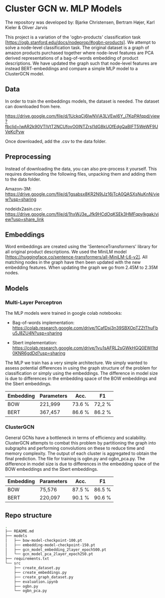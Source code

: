 # Cluster GCN w. MLP Models

The repository was developed by:
Bjarke Christensen, Bertram Højer, Karl Kieler & Oliver Jarvis

This project is a variation of the 'ogbn-products' classification task [https://ogb.stanford.edu/docs/nodeprop/#ogbn-products]. We attempt to solve a node-level classification task. The original dataset is a graph of amazon products purchased together where node-level features are PCA derived representations of a bag-of-words embedding of product descriptions. We have updated the graph such that node-level features are instead BERT-embeddings and compare a simple MLP model to a ClusterGCN model. 

## Data
In order to train the embeddings models, the dataset is needed. The dataset can downloaded from here.


https://drive.google.com/file/d/1UckqCj6lwNViA3LVEwl6Y_i7KpPAfqpd/view?fbclid=IwAR2k90VTIVtT2NCUfovO0lNTZrsI1dG8kUOfEdgQaBIFT5WeWF9UVeKcPyw


Once downloaded, add the .csv to the data folder.

## Preprocessing
Instead of downloading the data, you can also pre-process it yourself.
This requires downloading the following files, unpacking them and adding them to the data folder.


Amazon-3M: https://drive.google.com/file/d/1gsabsx8KR2N9jJz16jTcA0QASXsNuKnN/view?usp=sharing


nodeidx2asin.csv: https://drive.google.com/file/d/1hxWJ3e_Jfk9HCdOqKSEk3HMFqpylkgak/view?usp=share_link

## Embeddings
Word embeddings are created using the 'SentenceTransformers' library for all original product descriptions. We used the MiniLM model [https://huggingface.co/sentence-transformers/all-MiniLM-L6-v2]. All matching nodes in the graph have then been updated with the new embedding features. When updating the graph we go from 2.45M to 2.35M nodes.

## Models
### Multi-Layer Perceptron
The MLP models were trained in google colab notebooks:

- Bag-of-words implementation: https://colab.research.google.com/drive/1CafDsj3n39SBXOpTZZtThuFbu5J8ZU4N?usp=sharing

- Sbert implementation: https://colab.research.google.com/drive/1vu1sAFRL2sGWkHGQ0EWl1td0KNR6gdDd?usp=sharing


The MLP we train has a very simple architecture. We simply wanted to assess potential differences in using the graph structure of the problem for classification or simply using the embeddings. The difference in model size is due to differences in the embedding space of the BOW embeddings and the Sbert embeddings.

| Embedding | Parameters | Acc.     | F1       |
|-----------|------------|----------|----------|
| BOW       | 221,999    | 73.6 %   | 72,2 %   |
| BERT      | 367,457    | 86.6 %   | 86.2 %   |

### ClusterGCN
General GCNs have a bottleneck in terms of efficiency and scalability. ClusterGCN attempts to combat this problem by partitioning the graph into subgraphs and performing convolutions on these to reduce time and memory complexity. The output of each cluster is aggregated to obtain the final prediction. The file for training is ogbn.py and ogbn_pca.py. The difference in model size is due to differences in the embedding space of the BOW embeddings and the Sbert embeddings.

| Embedding | Parameters | Acc.     | F1       |
|-----------|------------|----------|----------|
| BOW       |  75,576    | 87.5 %   | 86.5 %   |
| BERT      | 220,097    | 90.1 %   | 90.6 %   |

## Repo structure 
```bash 
.
├── README.md
├── models
│   ├── bow-model-checkpoint-100.pt
│   ├── embedding-model-checkpoint-150.pt
│   ├── gcn_model_embedding_2layer_epoch500.pt
│   └── gcn_model_pca_2layer_epoch250.pt
├── requirements.txt
└── src
    ├── create_dataset.py
    ├── create_embeddings.py
    ├── create_graph_dataset.py
    ├── evaluation.ipynb
    ├── ogbn.py
    └── ogbn_pca.py
```
